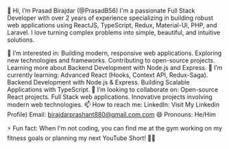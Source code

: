 
👋 Hi, I’m Prasad Birajdar (@PrasadB56)
I'm a passionate Full Stack Developer with over 2 years of experience specializing in building robust web applications using ReactJS, TypeScript, Redux, Material-UI, PHP, and Laravel. I love turning complex problems into simple, beautiful, and intuitive solutions.

👀 I’m interested in:
Building modern, responsive web applications.
Exploring new technologies and frameworks.
Contributing to open-source projects.
Learning more about Backend Development with Node.js and Express.
🌱 I’m currently learning:
Advanced React (Hooks, Context API, Redux-Saga).
Backend Development with Node.js & Express.
Building Scalable Applications with TypeScript.
💞️ I’m looking to collaborate on:
Open-source React projects.
Full Stack web applications.
Innovative projects involving modern web technologies.
📫 How to reach me:
LinkedIn: Visit My Linkedin Profile)
Email: birajdarprashant880@gmail.com.com
😄 Pronouns:
He/Him

⚡ Fun fact:
When I'm not coding, you can find me at the gym working on my fitness goals or planning my next YouTube Short! 💪🎥


